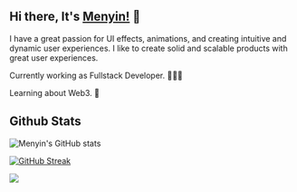 ## Hi there, It's [Menyin!](https://menyinchang.com) 👋

I have a great passion for UI effects, animations, and creating intuitive and dynamic user experiences. I like to create solid and scalable products with great user experiences.

Currently working as Fullstack Developer. 👨🏻‍💻

Learning about Web3. 🚀

## Github Stats
![Menyin's GitHub stats](https://github-readme-stats.vercel.app/api?username=menyinch&show_icons=true&theme=dark&count_private=true&hide=contribs,prs)

[![GitHub Streak](https://github-readme-streak-stats.herokuapp.com?user=menyinch&theme=dark&date_format=M%20j%5B%2C%20Y%5D&currStreakLabel=60C476&ring=60C476&fire=60C476)](https://git.io/streak-stats)

[![](https://visitcount.itsvg.in/api?id=menyinch&label=Profile%20Views&color=1&icon=5&pretty=true)](https://visitcount.itsvg.in)

